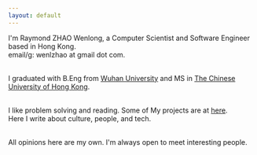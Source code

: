 ```yaml
---
layout: default
---
```

I'm Raymond ZHAO Wenlong, a Computer Scientist and Software Engineer based in Hong Kong.  
email/g: wenlzhao at gmail dot com.  
<br>

I graduated with B.Eng from [Wuhan University](https://www.sciencemag.org/collections/celebrating-125-years-academic-excellence-wuhan-university-1893-2018?fbclid=IwAR0RzFSkpxaI8wk61JDnE7p6SWr7SlKXLyoFHkrg4-iqKGiRyE2gZfaGl8s) and MS in [The Chinese University of Hong Kong](http://www.cuhk.edu.hk/english/index.html).  
<br>  

I like problem solving and reading. Some of My projects are at [here](https://github.com/muyun).  
Here I write about culture, people, and tech.   
<br> 

All opinions here are my own. I'm always open to meet interesting people.    
<br> 






